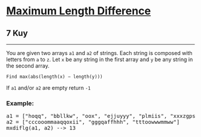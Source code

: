 <h1><a href="https://www.codewars.com/kata/5663f5305102699bad000056">Maximum Length Difference</a></h1>
<h2>7 Kuy</h2>
<hr>
<p>You are given two arrays <code>a1</code> and <code>a2</code> of strings. 
Each string is composed with letters from <code>a</code> to <code>z</code>. 
Let <code>x</code> be any string in the first array and <code>y</code> be any string in the second array.</p>
<p><code>Find max(abs(length(x) − length(y)))</code></p>
<p>If <code>a1</code> and/or <code>a2</code> are empty return <code>-1</code></p>
<h3>Example:</h3>
<pre>
a1 = ["hoqq", "bbllkw", "oox", "ejjuyyy", "plmiis", "xxxzgpsssa", "xxwwkktt", "znnnnfqknaz", "qqquuhii", "dvvvwz"]
a2 = ["cccooommaaqqoxii", "gggqaffhhh", "tttoowwwmmww"]
mxdiflg(a1, a2) --> 13
</pre>